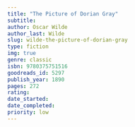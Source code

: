 ```yaml
---
title: "The Picture of Dorian Gray"
subtitle: 
author: Oscar Wilde
author_last: Wilde
slug: wilde-the-picture-of-dorian-gray
type: fiction
img: true
genre: classic
isbn: 9780375751516
goodreads_id: 5297
publish_year: 1890
pages: 272
rating: 
date_started:
date_completed:
priority: low
---
```

